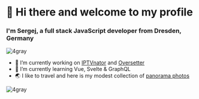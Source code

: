 <h1>👋 Hi there and welcome to my profile</h3>
<h3>I'm Sergej, a full stack JavaScript developer from Dresden, Germany</h4>
<p align="left"> <img src="https://komarev.com/ghpvc/?username=4gray" alt="4gray" /> </p>

- 🔭 I’m currently working on [IPTVnator](https://github.com/4gray/iptvnator) and [Oversetter](https://4gray.github.io/oversetter/)
- 🌱 I’m currently learning Vue, Svelte & GraphQL
- :earth_asia: I like to travel and here is my modest collection of [panorama photos](https://4gray.github.io/panoramas/) 

<p><img src="https://github-readme-stats.vercel.app/api?username=4gray&show_icons=true&theme=radical" alt="4gray" /> </p>
